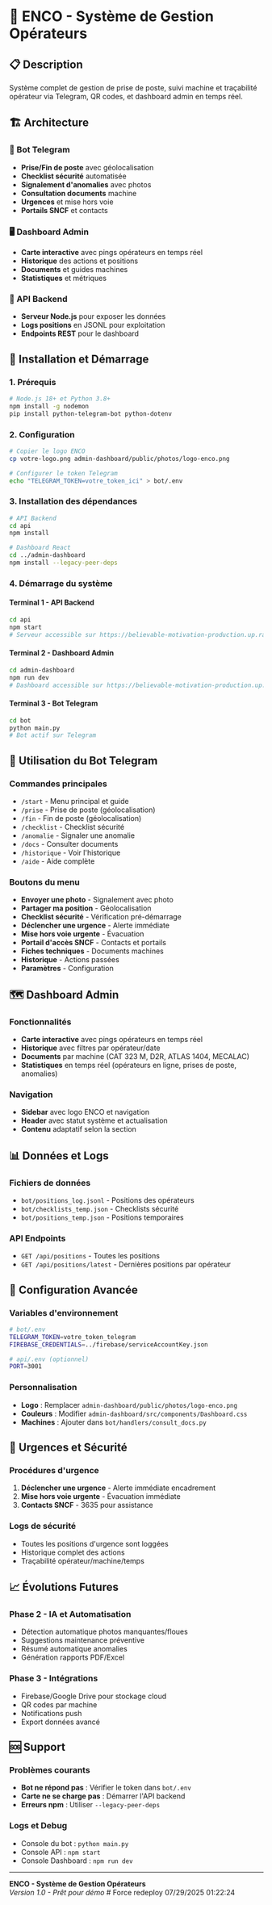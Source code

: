 # 🚀 ENCO - Système de Gestion Opérateurs

## 📋 Description
Système complet de gestion de prise de poste, suivi machine et traçabilité opérateur via Telegram, QR codes, et dashboard admin en temps réel.

## 🏗️ Architecture

### 📱 Bot Telegram
- **Prise/Fin de poste** avec géolocalisation
- **Checklist sécurité** automatisée
- **Signalement d'anomalies** avec photos
- **Consultation documents** machine
- **Urgences** et mise hors voie
- **Portails SNCF** et contacts

### 🖥️ Dashboard Admin
- **Carte interactive** avec pings opérateurs en temps réel
- **Historique** des actions et positions
- **Documents** et guides machines
- **Statistiques** et métriques

### 🔧 API Backend
- **Serveur Node.js** pour exposer les données
- **Logs positions** en JSONL pour exploitation
- **Endpoints REST** pour le dashboard

## 🚀 Installation et Démarrage

### 1. **Prérequis**
```bash
# Node.js 18+ et Python 3.8+
npm install -g nodemon
pip install python-telegram-bot python-dotenv
```

### 2. **Configuration**
```bash
# Copier le logo ENCO
cp votre-logo.png admin-dashboard/public/photos/logo-enco.png

# Configurer le token Telegram
echo "TELEGRAM_TOKEN=votre_token_ici" > bot/.env
```

### 3. **Installation des dépendances**
```bash
# API Backend
cd api
npm install

# Dashboard React
cd ../admin-dashboard
npm install --legacy-peer-deps
```

### 4. **Démarrage du système**

#### Terminal 1 - API Backend
```bash
cd api
npm start
# Serveur accessible sur https://believable-motivation-production.up.railway.app/api
```

#### Terminal 2 - Dashboard Admin
```bash
cd admin-dashboard
npm run dev
# Dashboard accessible sur https://believable-motivation-production.up.railway.app
```

#### Terminal 3 - Bot Telegram
```bash
cd bot
python main.py
# Bot actif sur Telegram
```

## 📱 Utilisation du Bot Telegram

### Commandes principales
- `/start` - Menu principal et guide
- `/prise` - Prise de poste (géolocalisation)
- `/fin` - Fin de poste (géolocalisation)
- `/checklist` - Checklist sécurité
- `/anomalie` - Signaler une anomalie
- `/docs` - Consulter documents
- `/historique` - Voir l'historique
- `/aide` - Aide complète

### Boutons du menu
- **Envoyer une photo** - Signalement avec photo
- **Partager ma position** - Géolocalisation
- **Checklist sécurité** - Vérification pré-démarrage
- **Déclencher une urgence** - Alerte immédiate
- **Mise hors voie urgente** - Évacuation
- **Portail d'accès SNCF** - Contacts et portails
- **Fiches techniques** - Documents machines
- **Historique** - Actions passées
- **Paramètres** - Configuration

## 🗺️ Dashboard Admin

### Fonctionnalités
- **Carte interactive** avec pings opérateurs en temps réel
- **Historique** avec filtres par opérateur/date
- **Documents** par machine (CAT 323 M, D2R, ATLAS 1404, MECALAC)
- **Statistiques** en temps réel (opérateurs en ligne, prises de poste, anomalies)

### Navigation
- **Sidebar** avec logo ENCO et navigation
- **Header** avec statut système et actualisation
- **Contenu** adaptatif selon la section

## 📊 Données et Logs

### Fichiers de données
- `bot/positions_log.jsonl` - Positions des opérateurs
- `bot/checklists_temp.json` - Checklists sécurité
- `bot/positions_temp.json` - Positions temporaires

### API Endpoints
- `GET /api/positions` - Toutes les positions
- `GET /api/positions/latest` - Dernières positions par opérateur

## 🔧 Configuration Avancée

### Variables d'environnement
```bash
# bot/.env
TELEGRAM_TOKEN=votre_token_telegram
FIREBASE_CREDENTIALS=../firebase/serviceAccountKey.json

# api/.env (optionnel)
PORT=3001
```

### Personnalisation
- **Logo** : Remplacer `admin-dashboard/public/photos/logo-enco.png`
- **Couleurs** : Modifier `admin-dashboard/src/components/Dashboard.css`
- **Machines** : Ajouter dans `bot/handlers/consult_docs.py`

## 🚨 Urgences et Sécurité

### Procédures d'urgence
1. **Déclencher une urgence** - Alerte immédiate encadrement
2. **Mise hors voie urgente** - Évacuation immédiate
3. **Contacts SNCF** - 3635 pour assistance

### Logs de sécurité
- Toutes les positions d'urgence sont loggées
- Historique complet des actions
- Traçabilité opérateur/machine/temps

## 📈 Évolutions Futures

### Phase 2 - IA et Automatisation
- Détection automatique photos manquantes/floues
- Suggestions maintenance préventive
- Résumé automatique anomalies
- Génération rapports PDF/Excel

### Phase 3 - Intégrations
- Firebase/Google Drive pour stockage cloud
- QR codes par machine
- Notifications push
- Export données avancé

## 🆘 Support

### Problèmes courants
- **Bot ne répond pas** : Vérifier le token dans `bot/.env`
- **Carte ne se charge pas** : Démarrer l'API backend
- **Erreurs npm** : Utiliser `--legacy-peer-deps`

### Logs et Debug
- Console du bot : `python main.py`
- Console API : `npm start`
- Console Dashboard : `npm run dev`

---

**ENCO - Système de Gestion Opérateurs**  
*Version 1.0 - Prêt pour démo*
#   F o r c e   r e d e p l o y   0 7 / 2 9 / 2 0 2 5   0 1 : 2 2 : 2 4  
 